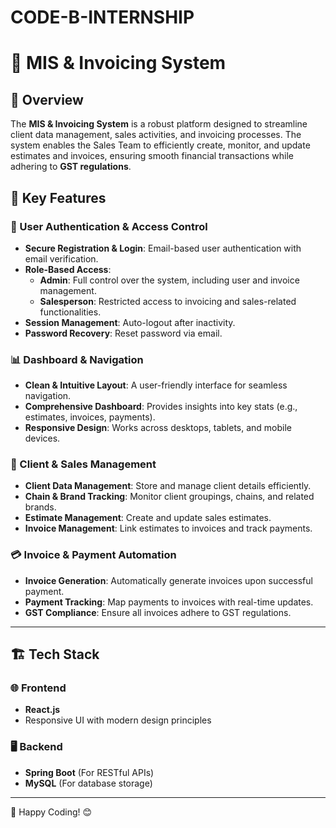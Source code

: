 # CODE-B-INTERNSHIP

# 📌 MIS & Invoicing System

## 🚀 Overview
The **MIS & Invoicing System** is a robust platform designed to streamline client data management, sales activities, and invoicing processes. The system enables the Sales Team to efficiently create, monitor, and update estimates and invoices, ensuring smooth financial transactions while adhering to **GST regulations**.

## 🎯 Key Features

### 🔐 User Authentication & Access Control
- **Secure Registration & Login**: Email-based user authentication with email verification.
- **Role-Based Access**:
  - **Admin**: Full control over the system, including user and invoice management.
  - **Salesperson**: Restricted access to invoicing and sales-related functionalities.
- **Session Management**: Auto-logout after inactivity.
- **Password Recovery**: Reset password via email.

### 📊 Dashboard & Navigation
- **Clean & Intuitive Layout**: A user-friendly interface for seamless navigation.
- **Comprehensive Dashboard**: Provides insights into key stats (e.g., estimates, invoices, payments).
- **Responsive Design**: Works across desktops, tablets, and mobile devices.

### 📜 Client & Sales Management
- **Client Data Management**: Store and manage client details efficiently.
- **Chain & Brand Tracking**: Monitor client groupings, chains, and related brands.
- **Estimate Management**: Create and update sales estimates.
- **Invoice Management**: Link estimates to invoices and track payments.

### 💳 Invoice & Payment Automation
- **Invoice Generation**: Automatically generate invoices upon successful payment.
- **Payment Tracking**: Map payments to invoices with real-time updates.
- **GST Compliance**: Ensure all invoices adhere to GST regulations.

---

## 🏗️ Tech Stack

### 🌐 Frontend
- **React.js**
- Responsive UI with modern design principles

### 🖥️ Backend
- **Spring Boot** (For RESTful APIs)
- **MySQL** (For database storage)

<!--### 📂 Database Structure
- **Clients Table**: Stores client details and organizations.
- **Group Table**: Tracks client groupings and subzones.
- **Chains Table**: Represents different chains.
- **Brand Table**: Stores brands linked to chains and clients.
- **Subzones Table**: Tracks geographical regions.
- **Estimate Table**: Stores sales estimates.
- **Invoice Table**: Tracks invoices.
- **Payment Table**: Maps payments to invoices.-->

---

🚀 Happy Coding! 😊
